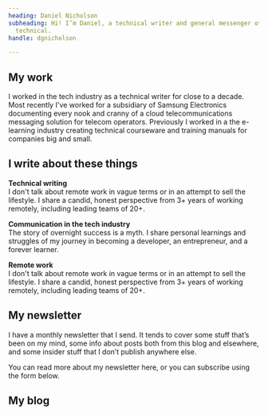 ```yaml
---
heading: Daniel Nicholson
subheading: Hi! I’m Daniel, a technical writer and general messenger of all things
  technical.
handle: dgnicholson

---
```

## My work

I worked in the tech industry as a technical writer for close to a decade. Most recently I've worked for a subsidiary of Samsung Electronics documenting every nook and cranny of a cloud telecommunications messaging solution for telecom operators. Previously I worked in a the e-learning industry creating technical courseware and training manuals for companies big and small.

## I write about these things

**Technical writing**  
I don't talk about remote work in vague terms or in an attempt to sell the lifestyle. I share a candid, honest perspective from 3+ years of working remotely, including leading teams of 20+.

**Communication in the tech industry**  
The story of overnight success is a myth. I share personal learnings and struggles of my journey in becoming a developer, an entrepreneur, and a forever learner.

**Remote work**  
I don't talk about remote work in vague terms or in an attempt to sell the lifestyle. I share a candid, honest perspective from 3+ years of working remotely, including leading teams of 20+.

## My newsletter
I have a monthly newsletter that I send. It tends to cover some stuff that’s been on my mind, some info about posts both from this blog and elsewhere, and some insider stuff that I don’t publish anywhere else.

You can read more about my newsletter here, or you can subscribe using the form below.

## My blog